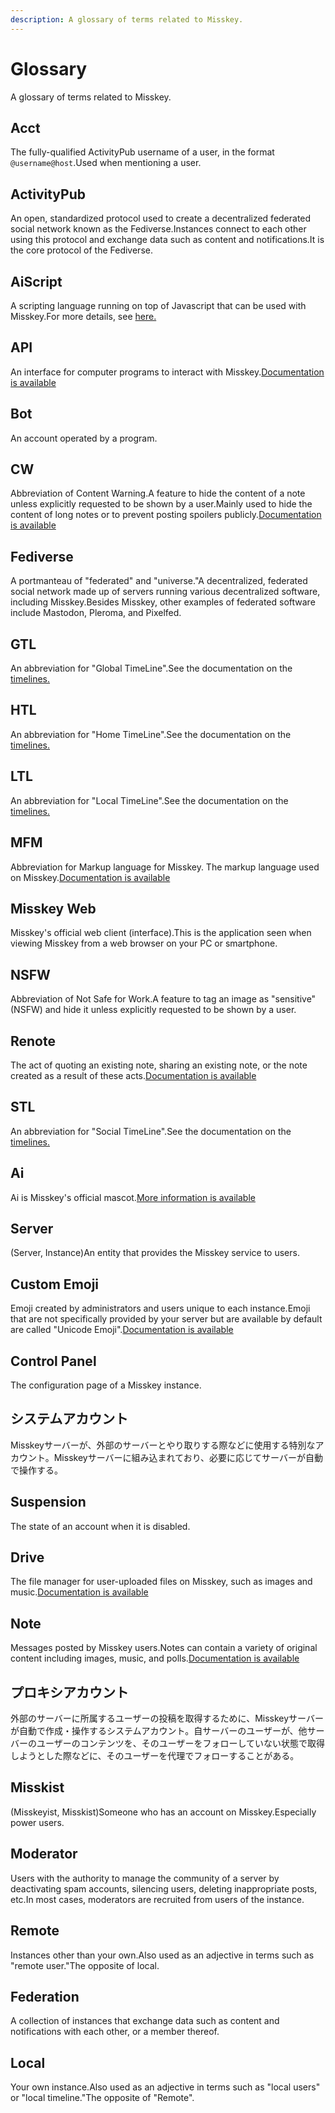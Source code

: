 ```yaml
---
description: A glossary of terms related to Misskey.
---
```


# Glossary

A glossary of terms related to Misskey.

## Acct

The fully-qualified ActivityPub username of a user, in the format `@username@host`.Used when mentioning a user.

## ActivityPub

An open, standardized protocol used to create a decentralized federated social network known as the Fediverse.Instances connect to each other using this protocol and exchange data such as content and notifications.It is the core protocol of the Fediverse.

## AiScript

A scripting language running on top of Javascript that can be used with Misskey.For more details, see [here.](https://aiscript-dev.github.io/)

## API

An interface for computer programs to interact with Misskey.[Documentation is available](../../for-developers/api)

## Bot

An account operated by a program.

## CW

Abbreviation of Content Warning.A feature to hide the content of a note unless explicitly requested to be shown by a user.Mainly used to hide the content of long notes or to prevent posting spoilers publicly.[Documentation is available](../features/note/#cw)

## Fediverse

A portmanteau of "federated" and "universe."A decentralized, federated social network made up of servers running various decentralized software, including Misskey.Besides Misskey, other examples of federated software include Mastodon, Pleroma, and Pixelfed.

## GTL

An abbreviation for "Global TimeLine".See the documentation on the [timelines.](../features/timeline)

## HTL

An abbreviation for "Home TimeLine".See the documentation on the [timelines.](../features/timeline)

## LTL

An abbreviation for "Local TimeLine".See the documentation on the [timelines.](../features/timeline)

## MFM

Abbreviation for Markup language for Misskey. The markup language used on Misskey.[Documentation is available](../features/mfm)

## Misskey Web

Misskey's official web client (interface).This is the application seen when viewing Misskey from a web browser on your PC or smartphone.

## NSFW

Abbreviation of Not Safe for Work.A feature to tag an image as "sensitive" (NSFW) and hide it unless explicitly requested to be shown by a user.

## Renote

The act of quoting an existing note, sharing an existing note, or the note created as a result of these acts.[Documentation is available](../features/note/#renote)

## STL

An abbreviation for "Social TimeLine".See the documentation on the [timelines.](../features/timeline)

## Ai

Ai is Misskey's official mascot.[More information is available](https://xn--931a.moe/)

## Server

(Server, Instance)An entity that provides the Misskey service to users.

## Custom Emoji

Emoji created by administrators and users unique to each instance.Emoji that are not specifically provided by your server but are available by default are called "Unicode Emoji".[Documentation is available](../features/custom-emoji)

## Control Panel

The configuration page of a Misskey instance.

## システムアカウント

Misskeyサーバーが、外部のサーバーとやり取りする際などに使用する特別なアカウント。Misskeyサーバーに組み込まれており、必要に応じてサーバーが自動で操作する。

## Suspension

The state of an account when it is disabled.

## Drive

The file manager for user-uploaded files on Misskey, such as images and music.[Documentation is available](../features/drive)

## Note

Messages posted by Misskey users.Notes can contain a variety of original content including images, music, and polls.[Documentation is available](../features/note)

## プロキシアカウント

外部のサーバーに所属するユーザーの投稿を取得するために、Misskeyサーバーが自動で作成・操作するシステムアカウント。自サーバーのユーザーが、他サーバーのユーザーのコンテンツを、そのユーザーをフォローしていない状態で取得しようとした際などに、そのユーザーを代理でフォローすることがある。

## Misskist

(Misskeyist, Misskist)Someone who has an account on Misskey.Especially power users.

## Moderator

Users with the authority to manage the community of a server by deactivating spam accounts, silencing users, deleting inappropriate posts, etc.In most cases, moderators are recruited from users of the instance.

## Remote

Instances other than your own.Also used as an adjective in terms such as "remote user."The opposite of local.

## Federation

A collection of instances that exchange data such as content and notifications with each other, or a member thereof.

## Local

Your own instance.Also used as an adjective in terms such as "local users" or "local timeline."The opposite of "Remote".
